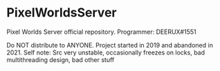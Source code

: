 # PixelWorldsServer
Pixel Worlds Server official repository.
Programmer: DEERUX#1551

Do NOT distribute to ANYONE.
Project started in 2019 and abandoned in 2021.
Self note: Src very unstable, occasionally freezes on locks, bad multithreading design, bad other stuff
